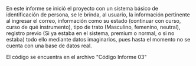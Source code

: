 En este informe se inició el proyecto con un sistema básico de identificación de persona, se le brinda, al usuario, la información pertinente al ingresar el correo, información como su estado (continuar con curso, curso de qué instrumento), tipo de trato (Masculino, femenino, neutral), registro previo (Si ya estaba en el sistema, premium o normal, o si no estaba) todo ello mediante datos imaginarios, pues hasta el momento no se cuenta con una base de datos real.

El código se encuentra en el archivo "Código Informe 03"
